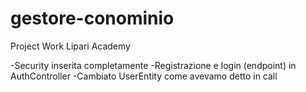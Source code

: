 # gestore-conominio
 Project Work Lipari Academy


-Security inserita completamente
-Registrazione e login (endpoint) in AuthController
-Cambiato UserEntity come avevamo detto in call
